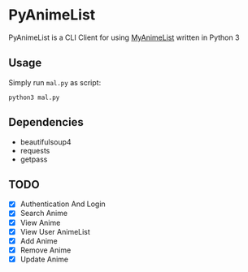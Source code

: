 # PyAnimeList
PyAnimeList is a CLI Client for using [MyAnimeList](https://myanimelist.net/) written in Python 3

## Usage
Simply run `mal.py` as script:

    python3 mal.py

## Dependencies
- beautifulsoup4
- requests
- getpass

## TODO
- [X] Authentication And Login
- [X] Search Anime
- [X] View Anime
- [X] View User AnimeList
- [X] Add Anime
- [X] Remove Anime
- [X] Update Anime
